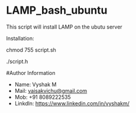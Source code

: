 # LAMP_bash_ubuntu

This script will install LAMP on the ubutu server

Installation:

chmod 755 script.sh

./script.h

#Author Information

- Name: Vyshak M
- Mail: vaisakvichu@gmail.com
- Mob: +91 8089222535
- Linkdln: https://www.linkedin.com/in/vyshakm/

